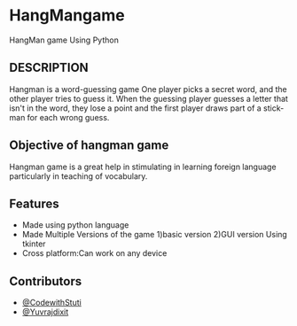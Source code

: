 # HangMangame

HangMan game Using Python 
## DESCRIPTION

Hangman is a word-guessing game
One player picks a secret word, and the other player tries to guess it. When the guessing player guesses a letter that isn't in the word, they lose a point and the first player draws part of a stick- man for each wrong guess.
## Objective of hangman game 

Hangman game is a great help in stimulating in learning foreign language particularly in teaching of vocabulary.

## Features

- Made using python language
- Made Multiple Versions of the game
  1)basic version
  2)GUI version Using tkinter
- Cross platform:Can work on any device
## Contributors
-  [@CodewithStuti](https://www.github.com/CodewithStuti)
- [@Yuvrajdixit](https://www.github.com/yuvrajdixit)

